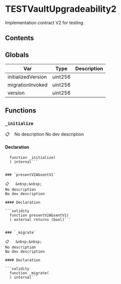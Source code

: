 # TESTVaultUpgradeability2

Implementation contract V2 for testing.

## Contents
<!-- START doctoc -->
<!-- END doctoc -->

## Globals

| Var | Type | Description |
| --- | --- | --- |
| initializedVersion | uint256 |  |
| migrationInvoked | uint256 |  |
| version | uint256 |  |

## Functions

### `_initialize`

📋   &nbsp;&nbsp;
No description
No dev description

#### Declaration

```solidity
  function _initialize(
  ) internal```


### `presentV2AbsentV1`

📋   &nbsp;&nbsp;
No description
No dev description

#### Declaration

```solidity
  function presentV2AbsentV1(
  ) external returns (bool)```


### `_migrate`

📋   &nbsp;&nbsp;
No description
No dev description

#### Declaration

```solidity
  function _migrate(
  ) internal```



